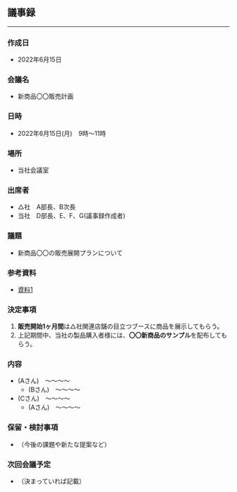 ## 議事録
--- 
### 作成日
- 2022年6月15日
 
### 会議名
- 新商品〇〇販売計画

### 日時
- 2022年6月15日(月)　9時～11時
 
### 場所
- 当社会議室
 
### 出席者
- △社　A部長、B次長
- 当社　D部長、E、F、G(議事録作成者)
 
### 議題
- 新商品〇〇の販売展開プランについて
 
### 参考資料
- [資料1](abc.html)
 
### 決定事項
1. **販売開始1ヶ月間**は△社関連店舗の目立つブースに商品を展示してもらう。
1. 上記期間中、当社の製品購入者様には、**〇〇新商品のサンプル**を配布してもらう。
 
### 内容
- (Aさん)　～～～～ 
   - (Bさん)　～～～～
- (Cさん)　～～～～
   - (Aさん)　～～～～
 
### 保留・検討事項
- （今後の課題や新たな提案など）
 
### 次回会議予定
- （決まっていれば記載）